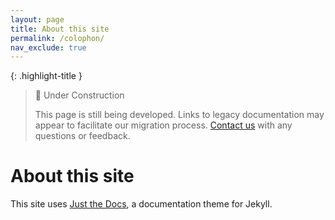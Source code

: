 ```yaml
---
layout: page
title: About this site
permalink: /colophon/
nav_exclude: true
---
```


{: .highlight-title }
> 🚧 Under Construction
>
> This page is still being developed. Links to legacy documentation may appear to facilitate our migration process. [Contact us](/metadata-documentation/contact/) with any questions or feedback.

# About this site

This site uses [Just the Docs](https://just-the-docs.github.io/just-the-docs/), a documentation theme for Jekyll.